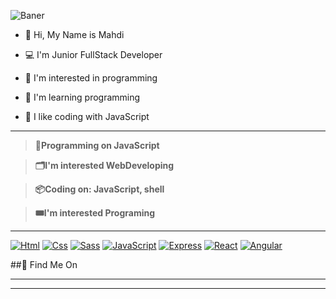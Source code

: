 
![Baner](https://github.com/SaLaMaNdeR-81/SaLaMaNdeR-81/assets/104043896/49b67280-ba5a-4f75-bde7-62f33ffba0f3)



- 👋 Hi, My Name is Mahdi
  
- 💻 I'm Junior FullStack Developer
- 👀 I'm interested in programming 
- 🌱 I'm learning programming
- 💞️ I like coding with JavaScript
  
---
> **💾Programming on JavaScript**

> **🗂️I'm interested WebDeveloping**

> **📦Coding on: JavaScript, shell**

> **🎟️I'm interested Programing**

----

[![Html](https://img.shields.io/badge/-HTML-%23de4b25?logo=html5&logoColor=white)](#)
[![Css](https://img.shields.io/badge/CSS-%230075a8?logo=css3&logoColor=white)](#)
[![Sass](https://img.shields.io/badge/Sass-purple?logo=sass&logoColor=white)](#)
[![JavaScript](https://img.shields.io/badge/JavaScript-yellow?logo=JavaScript&logoColor=white)](#)
[![Express](https://img.shields.io/badge/Express.js-green?logo=express&logoColor=white)](#)
[![React](https://img.shields.io/badge/React.Js-blue?logo=react)](#)
[![Angular](https://img.shields.io/badge/Angular-red?logo=angular)](#)

##📌 Find Me On



----

----



